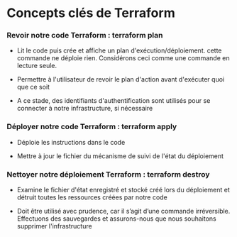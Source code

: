 # Concepts clés de Terraform

### Revoir notre code Terraform : terraform plan

- Lit le code puis crée et affiche un plan d'exécution/déploiement. cette commande ne déploie rien. Considérons ceci comme une commande en lecture seule.

- Permettre à l'utilisateur de revoir le plan d'action avant d'exécuter quoi que ce soit

- A ce stade, des identifiants d'authentification sont utilisés pour se connecter à notre infrastructure, si nécessaire

### Déployer notre code Terraform : terraform apply

- Déploie les instructions dans le code

- Mettre à jour le fichier du mécanisme de suivi de l'état du déploiement

### Nettoyer notre déploiement Terraform : terraform destroy

- Examine le fichier d'état enregistré et stocké créé lors du déploiement et détruit toutes les ressources créées par notre code

- Doit être utilisé avec prudence, car il s’agit d’une commande irréversible. Effectuons des sauvegardes et assurons-nous que nous souhaitons supprimer l'infrastructure